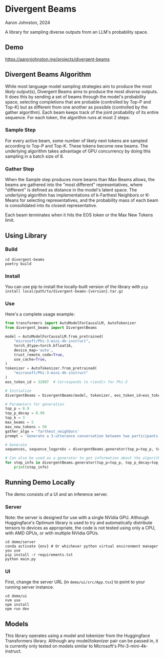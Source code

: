 # Divergent Beams

Aaron Johnston, 2024

A library for sampling diverse outputs from an LLM's probability space.

## Demo

https://aaronjohnston.me/projects/divergent-beams

## Divergent Beams Algorithm

While most language model sampling strategies aim to produce the most
_likely_ output(s), Divergent Beams aims to produce the most
_diverse_ outputs. It does this by sending a set of beams
through the model's probability space, selecting completions that
are probable (controlled by Top-P and Top-K) but as different from
one another as possible (controlled by the gather algorithm). Each
beam keeps track of the joint probability of its entire sequence.
For each token, the algorithm runs at most 2 steps:

### Sample Step

For every active beam, some number of likely next tokens are sampled
according to Top-P and Top-K. These tokens become new beams. The
underlying algorithm takes advantage of GPU concurrency by doing
this sampling in a batch size of 8.

### Gather Step

When the Sample step produces more beams than Max Beams allows, the
beams are gathered into the "most different" representatives, where
"different" is defined as distance in the model's latent space. The
underlying algorithm has implementations of k-Farthest Neighbors or
K-Means for selecting representatives, and the probability mass of
each beam is consolidated into its closest representative.

Each beam terminates when it hits the EOS token or the Max New
Tokens limit.

## Using Library

### Build

```
cd divergent-beams
poetry build
```

### Install

You can use pip to install the locally-built version of the library with `pip install local/path/to/divergent-beams-{version}.tar.gz`

### Use

Here's a complete usage example:

```python
from transformers import AutoModelForCausalLM, AutoTokenizer
from divergent_beams import DivergentBeams

model = AutoModelForCausalLM.from_pretrained(
    "microsoft/Phi-3-mini-4k-instruct",
    torch_dtype=torch.bfloat16,
    device_map='auto',
    trust_remote_code=True,
    use_cache=True,
)
tokenizer = AutoTokenizer.from_pretrained(
    "microsoft/Phi-3-mini-4k-instruct"
)
eos_token_id = 32007  # Corresponds to <|end|> for Phi-3

# Initialize
divergentBeams = DivergentBeams(model, tokenizer, eos_token_id=eos_token_id, batch_size=8)

# Parameters for generation
top_p = 0.9
top_p_decay = 0.99
top_k = 3
max_beams = 5
max_new_tokens = 50
gather_algo = 'farthest_neighbors'
prompt = 'Generate a 3-utterance conversation between two participants.'

# Generate
sequences, sequence_logprobs = divergentBeams.generator(top_p=top_p, top_p_decay=top_p_decay, top_k=top_k, max_beams=max_beams, max_new_tokens=max_new_tokens, gather_algo=gather_algo, prompt=prompt)

# Can also be used as a generator to get information about the algorithm state at each step, useful for debugging.
for step_info in divergentBeams.generator(top_p=top_p, top_p_decay=top_p_decay, top_k=top_k, max_beams=max_beams, max_new_tokens=max_new_tokens, gather_algo=gather_algo, prompt=prompt):
    print(step_info)

```

## Running Demo Locally

The demo consists of a UI and an inference server.

### Server

Note: the server is designed for use with a single NVidia GPU. Although Huggingface's Optimum library is
used to try and automatically distribute tensors to devices as appropriate, the code is not tested using only
a CPU, with AMD GPUs, or with multiple NVidia GPUs.

```
cd demo/server
conda activate {env} # Or whichever python virtual environment manager you use
pip install -r requirements.txt
python main.py
```

### UI

First, change the server URL (in `demo/ui/src/App.tsx`) to point to your running server instance.

```
cd demo/ui
nvm use
npm install
npm run dev
```

## Models

This library operates using a model and tokenizer from the Huggingface Transformers library. Although any model/tokenizer pair can be passed in, it is currently only tested on models similar to Microsoft's Phi-3-mini-4k-instruct.
